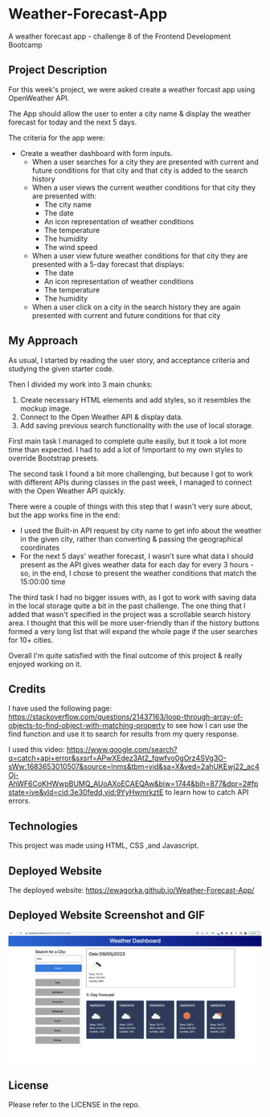 # Weather-Forecast-App
A weather forecast app - challenge 8 of the Frontend Development Bootcamp

## Project Description
For this week's project, we were asked create a weather forcast app using OpenWeather API.

The App should allow the user to enter a city name & display the weather forecast for today and the next 5 days.

The criteria for the app were:
* Create a weather dashboard with form inputs.
  * When a user searches for a city they are presented with current and future conditions for that city and that city is added to the search history
  * When a user views the current weather conditions for that city they are presented with:
    * The city name
    * The date
    * An icon representation of weather conditions
    * The temperature
    * The humidity
    * The wind speed
  * When a user view future weather conditions for that city they are presented with a 5-day forecast that displays:
    * The date
    * An icon representation of weather conditions
    * The temperature
    * The humidity
  * When a user click on a city in the search history they are again presented with current and future conditions for that city

## My Approach

As usual, I started by reading the user story, and acceptance criteria and studying the given starter code.

Then I divided my work into 3 main chunks:
1. Create necessary HTML elements and add styles, so it resembles the mockup image.
2. Connect to the Open Weather API & display data.
3. Add saving previous search functionality with the use of local storage.

First main task I managed to complete quite easily, but it took a lot more time than expected. I had to add a lot of !important to my own styles to override Bootstrap presets.

The second task I found a bit more challenging, but because I got to work with different APIs during classes in the past week, I managed to connect with the Open Weather API quickly. 

There were a couple of things with this step that I wasn't very sure about, but the app works fine in the end:
* I used the Built-in API request by city name to get info about the weather in the given city, rather than converting & passing the geographical coordinates 
* For the next 5 days' weather forecast, I wasn't sure what data I should present as the API gives weather data for each day for every 3 hours - so, in the end, I chose to present the weather conditions that match the 15:00:00 time

The third task I had no bigger issues with, as I got to work with saving data in the local storage quite a bit in the past challenge. The one thing that I added that wasn't specified in the project was a scrollable search history area. I thought that this will be more user-friendly than if the history buttons formed a very long list that will expand the whole page if the user searches for 10+ cities.

Overall I'm quite satisfied with the final outcome of this project & really enjoyed working on it.


## Credits
I have used the following page: https://stackoverflow.com/questions/21437163/loop-through-array-of-objects-to-find-object-with-matching-property to see how I can use the find function and use it to search for results from my query response.

I used this video: https://www.google.com/search?q=catch+api+error&sxsrf=APwXEdez3At2_fqwfvo0gOrz4SVg3O-sWw:1683653010507&source=lnms&tbm=vid&sa=X&ved=2ahUKEwj22_ac4Oj-AhWF6CoKHWwpBUMQ_AUoAXoECAEQAw&biw=1744&bih=877&dpr=2#fpstate=ive&vld=cid:3e30fedd,vid:9YyHwmrkztE to learn how to catch API errors.

## Technologies
This project was made using HTML, CSS ,and Javascript.

## Deployed Website
The deployed website: https://ewagorka.github.io/Weather-Forecast-App/


## Deployed Website Screenshot and GIF
![Deployed Website Screenshot](assets/images/deployedWebsite.png "Deployed Website Screenshot")

## License
Please refer to the LICENSE in the repo.